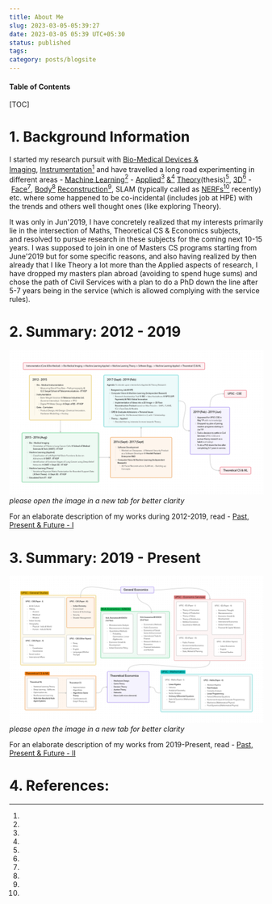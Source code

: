 ```yaml
---
title: About Me
slug: 2023-03-05-05:39:27
date: 2023-03-05 05:39 UTC+05:30
status: published
tags:
category: posts/blogsite
---
```



<h4>Table of Contents</h4>
[TOC]

# 1. Background Information

I started my research pursuit with [Bio-Medical Devices & Imaging](https://drive.google.com/file/d/1baLe5P9N5wIfxbIhuJDW9uw_jOTpaQQU/view?usp=sharing), [Instrumentation](https://drive.google.com/file/d/1IwRRM0X6Xsn-6FphBChUmscy894OCHYl/view)[^1] and have travelled a long road experimenting in different areas - [Machine Learning](https://drive.google.com/file/d/1LS3Y6dzPuQ-YZN2ZHMHlZPWwNeGkSEyo/view?usp=sharing)[^2] - [Applied](https://github.com/anhttran/3dmm_cnn)[^3] [&](https://drive.google.com/drive/folders/1y33JUi8W0MT1X8cHpywhF-WbSSGmsKKO?usp=sharing)[^4] [Theory](https://drive.google.com/file/d/1hmHOy27Xk3FgPk-aof9BHi59bLE3XmL4/view)(thesis)[^5], [3D](https://arxiv.org/pdf/1612.00523v1.pdf)[^6] -  [Face](https://flame.is.tue.mpg.de/)[^7], [Body](https://smpl-x.is.tue.mpg.de/)[^8] [Reconstruction](https://grail.cs.washington.edu/projects/AudioToObama/)[^9], SLAM (typically called as [NERFs](https://grail.cs.washington.edu/projects/personnerf/)[^10] recently) etc. where some happened to be co-incidental (includes job at HPE) with the trends and others well thought ones (like exploring Theory). 

It was only in Jun'2019, I have concretely realized that my interests primarily lie in the intersection of Maths, Theoretical CS & Economics subjects, and resolved to pursue research in these subjects for the coming next 10-15 years. I was supposed to join in one of Masters CS programs starting from June'2019 but for some specific reasons, and also having realized by then already that I like Theory a lot more than the Applied aspects of research, I have dropped my masters plan abroad (avoiding to spend huge sums) and chose the path of Civil Services with a plan to do a PhD down the line after 5-7 years being in the service (which is allowed complying with the service rules). 

# 2. Summary: 2012 - 2019

<p>
<img src="/images/2012-2019.png" alt></img>
<em>please open the image in a new tab for better clarity</em>
</p>

For an elaborate description of my works during 2012-2019, read - [Past, Present & Future - I](link://slug/2023-02-23-17:38:35)


# 3. Summary: 2019 - Present

<p>
<img src="/images/2019%20-%20Present.png" alt></img>
<em>please open the image in a new tab for better clarity</em>
</p>

For an elaborate description of my works from 2019-Present, read - [Past, Present & Future - II](link://slug/2023-03-01-16:30:39)

# 4. References:

[^1]: 
[^2]: 
[^3]:
[^4]:
[^5]:
[^6]:
[^7]:
[^8]:
[^9]:
[^10]: 